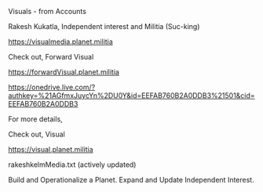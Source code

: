 Visuals - from Accounts

Rakesh Kukatla, Independent interest and Militia (Suc-king)

https://visualmedia.planet.militia


Check out, Forward Visual 

https://forwardVisual.planet.militia

https://onedrive.live.com/?authkey=%21AGfmxJuycYn%2DU0Y&id=EEFAB760B2A0DDB3%21501&cid=EEFAB760B2A0DDB3

For more details,

Check out, Visual

https://visual.planet.militia

rakeshkelmMedia.txt (actively updated)

Build and Operationalize a Planet. Expand and Update Independent Interest.
